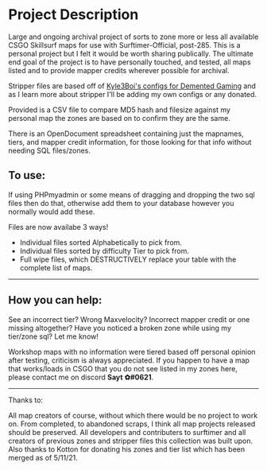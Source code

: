 # Project Description
Large and ongoing archival project of sorts to zone more or less all available CSGO Skillsurf maps for use with Surftimer-Official, post-285. This is a personal project but I felt it would be worth sharing publically. The ultimate end goal of the project is to have personally touched, and tested, all maps listed and to provide mapper credits wherever possible for archival.

Stripper files are based off of [Kyle3Boi's configs for Demented Gaming](https://github.com/Kyli3Boi/Surftimer-Official-Stripper-Config) and as I learn more about stripper I'll be adding my own configs or any donated. 

Provided is a CSV file to compare MD5 hash and filesize against my personal map the zones are based on to confirm they are the same.

There is an OpenDocument spreadsheet containing just the mapnames, tiers, and mapper credit information, for those looking for that info without needing SQL files/zones.


## To use:
If using PHPmyadmin or some means of dragging and dropping the two sql files then do that, otherwise add them to your database however you normally would add these.

Files are now availabe 3 ways!
- Individual files sorted Alphabetically to pick from.
- Individual files sorted by difficulty Tier to pick from.
- Full wipe files, which DESTRUCTIVELY replace your table with the complete list of maps.


------------------------------------------------------------------------
## How you can help:

See an incorrect tier? Wrong Maxvelocity? Incorrect mapper credit or one missing altogether? Have you noticed a broken zone while using my tier/zone sql? Let me know!

Workshop maps with no information were tiered based off personal opinion after testing, criticism is always appreciated. If you happen to have a map that works/loads in CSGO that you do not see listed in my zones here, please contact me on discord **Sayt ✿#0621**. 



------------------------------------------------------------------------
Thanks to:

All map creators of course, without which there would be no project to work on. From completed, to abandoned scraps, I think all map projects released should be preserved.
All developers and contributers to surftimer and all creators of previous zones and stripper files this collection was built upon. Also thanks to Kotton for donating his zones and tier list which has been merged as of 5/11/21. 
